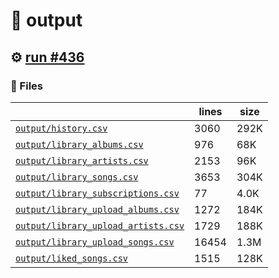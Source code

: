 # 📝  output 

## ⚙️ [run #436](https://github.com/jwenerd/ytm-dl/actions/runs/7968062214)

### 📁 Files

|                                                                         |lines|size|
|-------------------------------------------------------------------------|-----|----|
|[`output/history.csv` ](output/history.csv)                              |3060 |292K|
|[`output/library_albums.csv` ](output/library_albums.csv)                |976  |68K |
|[`output/library_artists.csv` ](output/library_artists.csv)              |2153 |96K |
|[`output/library_songs.csv` ](output/library_songs.csv)                  |3653 |304K|
|[`output/library_subscriptions.csv` ](output/library_subscriptions.csv)  |77   |4.0K|
|[`output/library_upload_albums.csv` ](output/library_upload_albums.csv)  |1272 |184K|
|[`output/library_upload_artists.csv` ](output/library_upload_artists.csv)|1729 |188K|
|[`output/library_upload_songs.csv` ](output/library_upload_songs.csv)    |16454|1.3M|
|[`output/liked_songs.csv` ](output/liked_songs.csv)                      |1515 |128K|